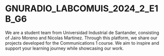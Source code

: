 # GNURADIO_LABCOMUIS_2024_2_E1B_G6
We are a student team from Universidad Industrial de Santander, consisting of Jairo Moreno  and Nicolas Martinez. Through this platform, we share our projects developed for the Communications 1 course. We aim to inspire and support your learning journey while showcasing our work.
